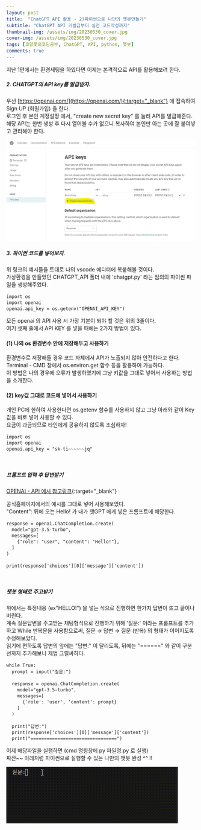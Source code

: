 ```yaml
---
layout: post
title:  "ChatGPT API 활용 - 2)파이썬으로 나만의 챗봇만들기"
subtitle: "ChatGPT API 키발급부터 실전 코드작성까지"
thumbnail-img: /assets/img/20230530_cover.jpg
cover-img: /assets/img/20230530_cover.jpg
tags: [코알못의코딩공부, ChatGPT, API, python, 챗봇]
comments: true
---
```


지난 1편에서는 환경세팅을 하였다면 이제는 본격적으로 API를 활용해보려 한다. 

##### 2. CHATGPT의 API key를 발급받자. <br>


우선 [https://openai.com/](https://openai.com/){:target="_blank"} 에 접속하여 Sign UP (회원가입) 을 한다. <br>
로그인 후 본인 계정설정 에서, "create new secret key" 를 눌러 API를 발급해준다.<br>
해당 API는 한번 생성 후 다시 열어볼 수가 없으니 복사하여 본인만 아는 곳에 잘 붙여넣고 관리해야 한다. <br>

![캡쳐1](/assets/img/20230527_chatgpt_1.JPG)<br>


##### 3. 파이썬 코드를 넣어보자. <br>

위 링크의 예시들을 토대로 나의 vscode 에디터에 복붙해볼 것이다. <br>
가상환경을 만들었던 CHATGPT_API 폴더 내에 'chatgpt.py' 라는 임의의 파이썬 파일을 생성해주었다. 

```
import os
import openai
openai.api_key = os.getenv("OPENAI_API_KEY")
```

모든 openai 의 API 사용 시 가장 기본이 되야 할 것은 위의 3줄이다.<br> 
여기 셋째 줄에서 API KEY 를 넣을 때에는 2가지 방법이 있다. 

#### (1) 나의 os 환경변수 안에 저장해두고 사용하기
  환경변수로 저장해둘 경우 코드 자체에서 API가 노출되지 않아 안전하다고 한다. <br>
  Terminal - CMD 창에서 os.environ.get 함수 등을 활용하여 가능하다.<br>
  이 방법은 나의 경우에 오류가 발생하였기에 그냥 키값을 그대로 넣어서 사용하는 방법을 소개한다.<br>

#### (2) key값 그대로 코드에 넣어서 사용하기 
  개인 PC에 한하여 사용한다면 os.getenv 함수를 사용하지 않고 그냥 아래와 같이 Key값을 바로 넣어 사용할 수 있다.<br>
  요금이 과금되므로 타인에게 공유하지 않도록 조심하자! <br>


```
import os
import openai
openai.api_key = "sk-ti~~~~~~jq"
```

<br>

##### 프롬프트 입력 후 답변받기

[OPENAI - API 예시 참고링크](https://platform.openai.com/docs/api-reference/chat/create){:target="_blank"}<br>

공식홈페이지에서의 예시를 그대로 넣어 사용해보았다. <br>
"Content": 뒤에 오는 Hello! 가 내가 챗GPT 에게 넣은 프롬프트에 해당한다.<br>
```
response = openai.ChatCompletion.create(
  model="gpt-3.5-turbo",
  messages=[
    {"role": "user", "content": "Hello!"},
  ]
)

print(response['choices'][0]['message']['content'])

```
<br>

##### 챗봇 형태로 주고받기

위에서는 특정내용 (ex"HELLO!") 을 넣는 식으로 진행하면 한가지 답변이 뜨고 끝이나버린다. <br>
계속 질문답변을 주고받는 채팅형식으로 진행하기 위해 '질문:' 이라는 프롬프트를 추가하고 While 반복문을 사용함으로써,
질문 → 답변 → 질문 (반복) 의 형태가 이어지도록 수정해보았다. <br>
읽기에 편하도록 답변의 앞에는 "답변:" 이 달리도록, 뒤에는 "======" 와 같이 구분선까지 추가해보니 제법 그럴싸하다. <br>

```
while True:
  prompt = input("질문:")

  response = openai.ChatCompletion.create(
    model="gpt-3.5-turbo",
    messages=[
      {'role': 'user', 'content': prompt}
    ]
  )
  
  print("답변:")
  print(response['choices'][0]['message']['content'])
  print("================================")
```

이제 해당파일을 실행하면 (cmd 명령창에 py 파일명.py 로 실행)<br>
짜잔~~ 아래처럼 파이썬으로 실행할 수 있는 나만의 챗봇 완성 ^^ !! <br>

![움짤](/assets/img/2023-05-30-01-29-22.gif)